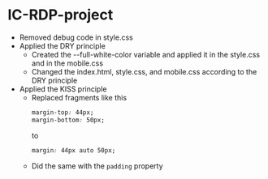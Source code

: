 # IC-RDP-project
 - Removed debug code in style.css
 - Applied the DRY principle
   - Created the --full-white-color variable and applied it in the style.css and in the mobile.css
   - Changed the index.html, style.css, and mobile.css according to the DRY principle
 - Applied the KISS principle
   - Replaced fragments like this
     ```css
	 margin-top: 44px;
	 margin-bottom: 50px;
	 ```  
	 to
	 ```css
	 margin: 44px auto 50px;
	 ```
   - Did the same with the `padding` property